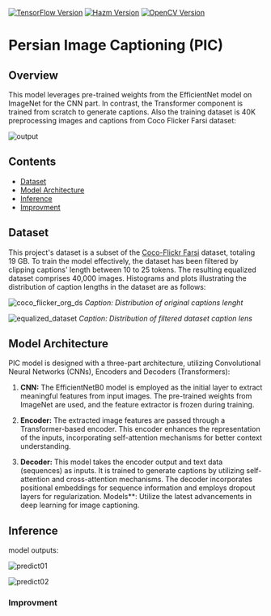 [![TensorFlow Version](https://img.shields.io/badge/TensorFlow-2.13.1-brightgreen)](https://www.tensorflow.org/)  [![Hazm Version](https://img.shields.io/badge/Hazm-0.9.4-blue)](https://github.com/roshan-research/hazm)   [![OpenCV Version](https://img.shields.io/badge/OpenCV-4.6.0.66-brown)](https://github.com/opencv/opencv-python) 

# Persian Image Captioning (PIC)

## Overview
This model leverages pre-trained weights from the EfficientNet model on ImageNet for the CNN part. In contrast, the Transformer component is trained from scratch to generate captions.
Also the training dataset is 40K preprocessing images and captions from Coco Flicker Farsi dataset:

![output](https://github.com/rasoulasadiyan/Persian-Image-Captioning-PIC/assets/100882487/e49530ac-e253-4ec2-b5ad-46857968b0d3)


## Contents

- [Dataset](#dataset)
- [Model Architecture](#model-architecture)
- [Inference](#inference)
- [Improvment](#improvment)


## Dataset

This project's dataset is a subset of the [Coco-Flickr Farsi](https://www.kaggle.com/datasets/navidkanaani/coco-flickr-farsi) dataset, totaling 19 GB. To train the model effectively, the dataset has been filtered by clipping captions' length between 10 to 25 tokens. The resulting equalized dataset comprises 40,000 images. Histograms and plots illustrating the distribution of caption lengths in the dataset are as follows:

![coco_flicker_org_ds](https://github.com/rasoulasadiyan/Persian-Image-Captioning-PIC/assets/100882487/3dc4739e-f3ca-4ef8-9782-a058487a65d1)
*Caption: Distribution of original captions lenght*

![equalized_dataset](https://github.com/rasoulasadiyan/Persian-Image-Captioning-PIC/assets/100882487/e1968001-138e-4d00-9d96-94cd3ad9f00e)
*Caption: Distribution of filtered dataset caption lens*


## Model Architecture
PIC model is designed with a three-part architecture, utilizing Convolutional Neural Networks (CNNs), Encoders and Decoders (Transformers):

1. **CNN:**
   The EfficientNetB0 model is employed as the initial layer to extract meaningful features from input images. The pre-trained weights from ImageNet are used, and the feature extractor is frozen during training.

2. **Encoder:**
   The extracted image features are passed through a Transformer-based encoder. This encoder enhances the representation of the inputs, incorporating self-attention mechanisms for better context understanding.

3. **Decoder:**
   This model takes the encoder output and text data (sequences) as inputs. It is trained to generate captions by utilizing self-attention and cross-attention mechanisms. The decoder incorporates positional embeddings for sequence information and employs dropout layers for regularization.
Models**: Utilize the latest advancements in deep learning for image captioning.

## Inference
model outputs:

![predict01](https://github.com/rasoulasadiyan/Persian-Image-Captioning-PIC/assets/100882487/d56872f8-cf5b-40c8-b512-bec91af74944)

![predict02](https://github.com/rasoulasadiyan/Persian-Image-Captioning-PIC/assets/100882487/56e89a0c-9857-409d-90bb-1ec3e762ca40)


### Improvment

